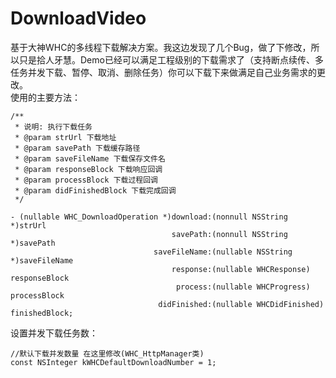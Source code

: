 # DownloadVideo
基于大神WHC的多线程下载解决方案。我这边发现了几个Bug，做了下修改，所以只是拾人牙慧。Demo已经可以满足工程级别的下载需求了（支持断点续传、多任务并发下载、暂停、取消、删除任务）你可以下载下来做满足自己业务需求的更改。<br>使用的主要方法：<br>
```OC
/**
 * 说明: 执行下载任务
 * @param strUrl 下载地址
 * @param savePath 下载缓存路径
 * @param saveFileName 下载保存文件名
 * @param responseBlock 下载响应回调
 * @param processBlock 下载过程回调
 * @param didFinishedBlock 下载完成回调
 */

- (nullable WHC_DownloadOperation *)download:(nonnull NSString *)strUrl
                                    savePath:(nonnull NSString *)savePath
                                saveFileName:(nullable NSString *)saveFileName
                                    response:(nullable WHCResponse) responseBlock
                                     process:(nullable WHCProgress) processBlock
                                 didFinished:(nullable WHCDidFinished) finishedBlock;

```
设置并发下载任务数：
```OC
//默认下载并发数量 在这里修改(WHC_HttpManager类)
const NSInteger kWHCDefaultDownloadNumber = 1;
```
